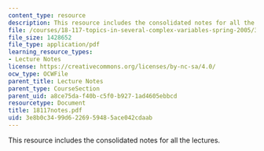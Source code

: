```yaml
---
content_type: resource
description: This resource includes the consolidated notes for all the lectures.
file: /courses/18-117-topics-in-several-complex-variables-spring-2005/3e8b0c3499d6226959485ace042cdaab_18117notes.pdf
file_size: 1428652
file_type: application/pdf
learning_resource_types:
- Lecture Notes
license: https://creativecommons.org/licenses/by-nc-sa/4.0/
ocw_type: OCWFile
parent_title: Lecture Notes
parent_type: CourseSection
parent_uid: a8ce75da-f40b-c5f0-b927-1ad4605ebbcd
resourcetype: Document
title: 18117notes.pdf
uid: 3e8b0c34-99d6-2269-5948-5ace042cdaab
---
```

This resource includes the consolidated notes for all the lectures.